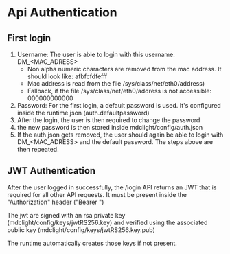 # Api Authentication

## First login

1. Username: The user is able to login with this username: DM\_<MAC_ADRESS>
   - Non alpha numeric characters are removed from the mac address. It should look like: afbfcfdfefff
   - Mac address is read from the file /sys/class/net/eth0/address)
   - Fallback, if the file /sys/class/net/eth0/address is not accessible: 000000000000
2. Password: For the first login, a default password is used. It's configured inside the runtime.json (auth.defaultpassword)
3. After the login, the user is then required to change the password
4. the new password is then stored inside mdclight/config/auth.json
5. If the auth.json gets removed, the user should again be able to login with DM\_<MAC_ADRESS> and the default password. The steps above are then repeated.

## JWT Authentication

After the user logged in successfully, the /login API returns an JWT that is required for all other API requests.
It must be present inside the "Authorization" header ("Bearer <JWT>")

The jwt are signed with an rsa private key (mdclight/config/keys/jwtRS256.key) and verified using the associated public key (mdclight/config/keys/jwtRS256.key.pub)

The runtime automatically creates those keys if not present.
